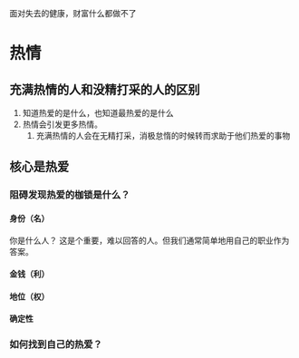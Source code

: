 面对失去的健康，财富什么都做不了
# 热情
## 充满热情的人和没精打采的人的区别
1. 知道热爱的是什么，也知道最热爱的是什么
2. 热情会引发更多热情。
	1. 充满热情的人会在无精打采，消极怠惰的时候转而求助于他们热爱的事物
## 核心是热爱
### 阻碍发现热爱的枷锁是什么？
#### 身份（名）
你是什么人？
这是个重要，难以回答的人。但我们通常简单地用自己的职业作为答案。
#### 金钱（利）
#### 地位（权）
#### 确定性
### 如何找到自己的热爱？